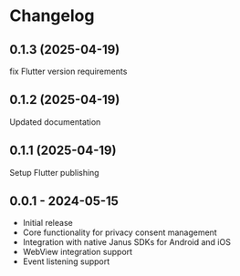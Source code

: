 # Changelog

## 0.1.3 (2025-04-19)

fix Flutter version requirements


## 0.1.2 (2025-04-19)

Updated documentation


## 0.1.1 (2025-04-19)

Setup Flutter publishing


## 0.0.1 - 2024-05-15

* Initial release
* Core functionality for privacy consent management
* Integration with native Janus SDKs for Android and iOS
* WebView integration support
* Event listening support
